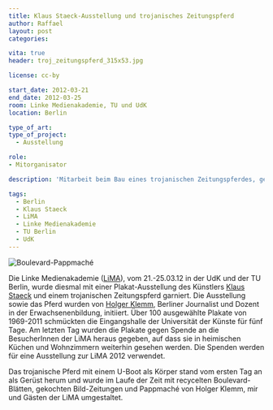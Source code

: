 ```yaml
---
title: Klaus Staeck-Ausstellung und trojanisches Zeitungspferd
author: Raffael
layout: post
categories:

vita: true
header: troj_zeitungspferd_315x53.jpg

license: cc-by

start_date: 2012-03-21
end_date: 2012-03-25
room: Linke Medienakademie, TU und UdK
location: Berlin

type_of_art: 
type_of_project:
  - Ausstellung

role:
- Mitorganisator

description: 'Mitarbeit beim Bau eines trojanischen Zeitungspferdes, gefertigt aus zu Pappmaché verarbeiteter Boulevardpresse, sowie beim Ausstellungsaufbau einer Plakatsammlung von Klaus Staeck, Künstler u. Konzeption: [Holger Klemm](http://seminarica.de)'

tags:
  - Berlin
  - Klaus Staeck
  - LiMA
  - Linke Medienakademie
  - TU Berlin
  - UdK
---
```


![Boulevard-Pappmaché]({{site.imgpath}}/P1030676.JPG)

Die Linke Medienakademie ([LiMA](http://www.linkemedienakademie.de/)), vom 21.-25.03.12 in der UdK und der TU Berlin, wurde diesmal mit einer Plakat-Ausstellung des Künstlers [Klaus Staeck](http://staeck.de/) und einem trojanischen Zeitungspferd garniert. Die Ausstellung sowie das Pferd wurden von [Holger Klemm](http://seminarica.de), Berliner Journalist und Dozent in der Erwachsenenbildung, initiiert. Über 100 ausgewählte Plakate von 1969-2011 schmückten die Eingangshalle der Universität der Künste für fünf Tage. Am letzten Tag wurden die Plakate gegen Spende an die BesucherInnen der LiMA heraus gegeben, auf dass sie in heimischen Küchen und Wohnzimmern weiterhin gesehen werden. Die Spenden werden für eine Ausstellung zur LiMA 2012 verwendet.

Das trojanische Pferd mit einem U-Boot als Körper stand vom ersten Tag an als Gerüst herum und wurde im Laufe der Zeit mit recycelten Boulevard-Blätten, gekochten Bild-Zeitungen und Pappmaché von Holger Klemm, mir und Gästen der LiMA umgestaltet.
